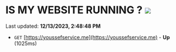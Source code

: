 # IS MY WEBSITE RUNNING ? [![](https://img.shields.io/static/v1?label=Sponsor&message=%E2%9D%A4&logo=GitHub&color=%23fe8e86)](https://github.com/sponsors/<username>)

Last updated: **12/13/2023, 2:48:48 PM**

- `GET` [https://youssefservice.me](https://youssefservice.me) - **Up** (1025ms)
